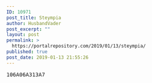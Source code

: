```yaml
---
ID: 10971
post_title: Steympia
author: HusbandVader
post_excerpt: ""
layout: post
permalink: >
  https://portalrepository.com/2019/01/13/steympia/
published: true
post_date: 2019-01-13 21:55:26
---
```

<pre>106A06A313A7</pre>